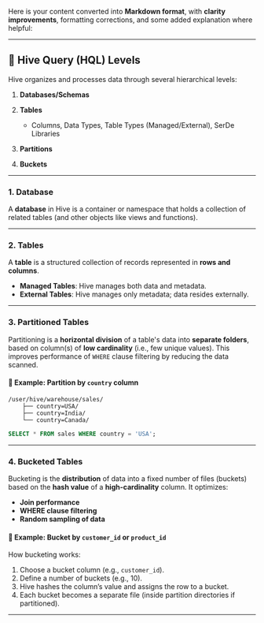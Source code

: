Here is your content converted into **Markdown format**, with **clarity improvements**, formatting corrections, and some added explanation where helpful:

---

## 🐝 Hive Query (HQL) Levels

Hive organizes and processes data through several hierarchical levels:

1. **Databases/Schemas**
2. **Tables**

   * Columns, Data Types, Table Types (Managed/External), SerDe Libraries
3. **Partitions**
4. **Buckets**

---

### 1. **Database**

A **database** in Hive is a container or namespace that holds a collection of related tables (and other objects like views and functions).

---

### 2. **Tables**

A **table** is a structured collection of records represented in **rows and columns**.

* **Managed Tables**: Hive manages both data and metadata.
* **External Tables**: Hive manages only metadata; data resides externally.

---

### 3. **Partitioned Tables**

Partitioning is a **horizontal division** of a table's data into **separate folders**, based on column(s) of **low cardinality** (i.e., few unique values). This improves performance of `WHERE` clause filtering by reducing the data scanned.

#### 📁 Example: Partition by `country` column

```
/user/hive/warehouse/sales/
    ├── country=USA/
    ├── country=India/
    └── country=Canada/
```

```sql
SELECT * FROM sales WHERE country = 'USA';
```

---

### 4. **Bucketed Tables**

Bucketing is the **distribution** of data into a fixed number of files (buckets) based on the **hash value** of a **high-cardinality** column. It optimizes:

* **Join performance**
* **WHERE clause filtering**
* **Random sampling of data**

#### 🧮 Example: Bucket by `customer_id` or `product_id`

How bucketing works:

1. Choose a bucket column (e.g., `customer_id`).
2. Define a number of buckets (e.g., 10).
3. Hive hashes the column’s value and assigns the row to a bucket.
4. Each bucket becomes a separate file (inside partition directories if partitioned).

---
